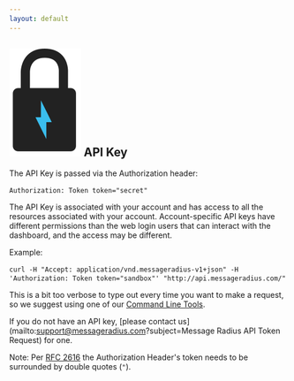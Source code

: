 ```yaml
---
layout: default
---
```


## ![Api Lock](img/lock.svg) API Key

The API Key is passed via the Authorization header:

    Authorization: Token token="secret"

The API Key is associated with your account and has access to all the resources associated with your account. Account-specific API keys have different permissions than the web login users that can interact with the dashboard, and the access may be different.

Example:

    curl -H "Accept: application/vnd.messageradius-v1+json" -H 'Authorization: Token token="sandbox"' "http://api.messageradius.com/"

This is a bit too verbose to type out every time you want to make a request, so we suggest using one of our [Command Line Tools](/docs/api/tools).

If you do not have an API key, [please contact us](mailto:support@messageradius.com?subject=Message Radius API Token Request) for one.

Note: Per [RFC 2616](http://www.w3.org/Protocols/rfc2616/rfc2616-sec2.html#sec2.2) the Authorization Header's token needs to be surrounded by double quotes (`"`).
